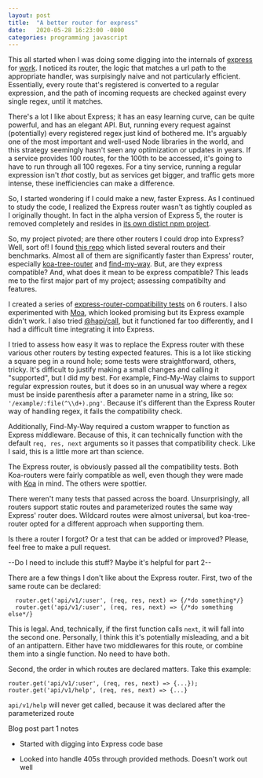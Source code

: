 ```yaml
---
layout: post
title:  "A better router for express"
date:   2020-05-28 16:23:00 -0800
categories: programming javascript
---
```


This all started when I was doing some digging into the internals of [express](https://expressjs.com) for [work](https://mapbox.com). I noticed its router, the logic that matches a url path to the appropriate handler, was surpisingly naive and not particularly efficient. Essentially, every route that's registered is converted to a regular expression, and the path of incoming requests are checked against every single regex, until it matches.

There's a lot I like about Express; it has an easy learning curve, can be quite powerful, and has an elegant API. But, running every request against (potentially) every registered regex just kind of bothered me. It's arguably one of the most important and well-used Node libraries in the world, and this strategy seemingly hasn't seen any optimization or updates in years. If a service provides 100 routes, for the 100th to be accessed, it's going to have to run through all 100 regexes. For a tiny service, running a regular expression isn't _that_ costly, but as services get bigger, and traffic gets more intense, these inefficiencies can make a difference.

So, I started wondering if I could make a new, faster Express. As I continued to study the code, I realized the Express router wasn't as tightly coupled as I originally thought. In fact in the alpha version of Express 5, the router is removed completely and resides in [its own distict npm project](https://github.com/expressjs/express/blob/5.x/lib/express.js#L18).

So, my project pivoted; are there other routers I could drop into Express? Well, sort of! I found [this repo](https://github.com/delvedor/router-benchmark) which listed several routers and their benchmarks. Almost all of them are significantly faster than Express' router, especially [koa-tree-router](https://www.npmjs.com/package/koa-tree-router)
 and [find-my-way](https://www.npmjs.com/package/find-my-way). But, are they express compatible? And, what does it mean to be express compatible? This leads me to the first major part of my project; assessing compatibilty and features. 

I created a series of [express-router-compatibility tests](https://github.com/newtang/express-router-compatibility) on 6 routers. I also experimented with [Moa](https://www.npmjs.com/package/moa-router), which looked promising but its Express example didn't work. I also tried [@hapi/call](https://www.npmjs.com/package/@hapi/call), but it functioned far too differently, and I had a difficult time integrating it into Express.

I tried to assess how easy it was to replace the Express router with these various other routers by testing expected features. This is a lot like sticking a square peg in a round hole; some tests were straightforward, others, tricky. It's difficult to justify making a small changes and calling it "supported", but I did my best. For example, Find-My-Way claims to support regular expression routes, but it does so in an unusual way where a regex must be inside parenthesis after a parameter name in a string, like so: `'/example/:file(^\\d+).png'`. Because it's different than the Express Router way of handling regex, it fails the compatibility check.  

Additionally, Find-My-Way required a custom wrapper to function as Express middleware. Because of this, it can technically function with the default `req, res, next` arguments so it passes that compatibility check. Like I said, this is a little more art than science.

The Express router, is obviously passed all the compatibility tests. Both Koa-routers were fairly compatible as well, even though they were made with [Koa](https://koajs.com) in mind. The others were spottier.

There weren't many tests that passed across the board. Unsurprisingly, all routers support static routes and parameterized routes the same way Express' router does. Wildcard routes were almost universal, but koa-tree-router opted for a different approach when supporting them.

Is there a router I forgot? Or a test that can be added or improved? Please, feel free to make a pull request.








--Do I need to include this stuff?  Maybe it's helpful for part 2--

 There are a few things I don't like about the Express router. First, two of the same route can be declared:

```
  router.get('api/v1/:user', (req, res, next) => {/*do something*/}
  router.get('api/v1/:user', (req, res, next) => {/*do something else*/}
```

This is legal. And, technically, if the first function calls `next`, it will fall into the second one. Personally, I think this it's potentially misleading, and a bit of an antipattern. Either have two middlewares for this route, or combine them into a single function. No need to have both.



 Second, the order in which routes are declared matters. Take this example:

 ```
 router.get('api/v1/:user', (req, res, next) => {...});
 router.get('api/v1/help', (req, res, next) => {...}
 ```

`api/v1/help` will never get called, because it was declared after the parameterized route


Blog post part 1 notes
* Started with digging into Express code base

* Looked into handle 405s through provided methods. Doesn't work out well
